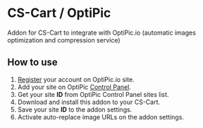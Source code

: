 # CS-Cart / OptiPic
Addon for CS-Cart to integrate with OptiPic.io (automatic images optimization and compression service)

## How to use
1. [Register](https://optipic.io/ru/register/) your account on OptiPic.io site.
1. Add your site on OptiPic [Control Panel](https://optipic.io/ru/cdn/cp/).
1. Get your site **ID** from OptiPic Control Panel sites list.
1. Download and install this addon to your CS-Cart.
1. Save your site **ID** to the addon settings.
1. Activate auto-replace image URLs on the addon settings.

